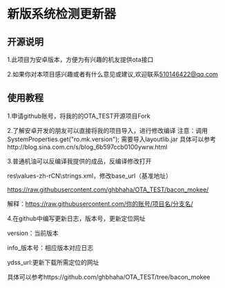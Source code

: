 新版系统检测更新器
===========

开源说明
----------------

1.此项目为安卓版本，方便为有兴趣的机友提供ota接口

2.如果你对本项目感兴趣或者有什么意见或建议,欢迎联系[510146422@qq.com](mailto:510146422@qq.com)

使用教程
---------------
1.申请github账号，将我的的OTA_TEST开源项目Fork

2.了解安卓开发的朋友可以直接将我的项目导入，进行修改编译
注意：调用SystemProperties.get("ro.mk.version");
      需要导入layoutlib.jar 具体可以参考http://blog.sina.com.cn/s/blog_6b597ccb0100ywrw.html

3.普通机油可以反编译我提供的成品，反编译修改打开

res\values-zh-rCN\strings.xml，修改base_url（基准地址）

https://raw.githubusercontent.com/ghbhaha/OTA_TEST/bacon_mokee/

解释：https://raw.githubusercontent.com/你的账号/项目名/分支名/

4.在github中编写更新日志，版本号，更新定位网址

version：当前版本

info_版本号：相应版本对应日志

ydss_url:更新下载所需定位的网址

具体可以参考https://github.com/ghbhaha/OTA_TEST/tree/bacon_mokee


